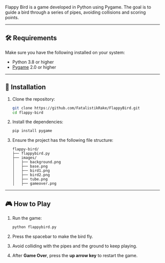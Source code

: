 
Flappy Bird is a game developed in Python using Pygame. The goal is to guide a bird through a series of pipes, avoiding collisions and scoring points.

---

## 🛠️ Requirements

Make sure you have the following installed on your system:

- Python 3.8 or higher
- [Pygame](https://www.pygame.org/) 2.0 or higher

---

## 💾 Installation

1. Clone the repository:
   ```bash
   git clone https://github.com/FatalistikRake/FlappyBird.git
   cd flappy-bird
   ```

2. Install the dependencies:
   ```bash
   pip install pygame
   ```

3. Ensure the project has the following file structure:
   ```
   flappy-bird/
   ├── flappybird.py
   ├── images/
   │   ├── background.png
   │   ├── base.png
   │   ├── bird1.png
   │   ├── bird2.png
   │   ├── tube.png
   │   ├── gameover.png
   ```

---

## 🎮 How to Play

1. Run the game:
   ```bash
   python flappybird.py
   ```

2. Press the spacebar to make the bird fly.
3. Avoid colliding with the pipes and the ground to keep playing.
4. After **Game Over**, press the **up arrow key** to restart the game.
